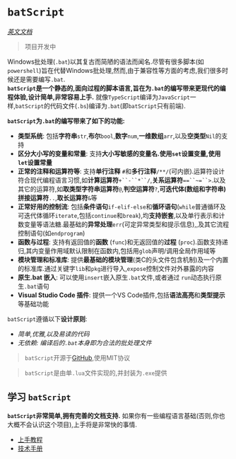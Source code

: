 # `batScript`

[*英文文档*](README.md)  

> 项目开发中  

Windows批处理(`.bat`)以其复古而简陋的语法而闻名.尽管有很多脚本(如`powershell`)旨在代替Windows批处理,然而,由于兼容性等方面的考虑,我们很多时候还是需要编写`.bat`.  
**`batScript`是一个静态的,面向过程的脚本语言,旨在为`.bat`的编写带来更现代的编程体验,设计简单,非常容易上手.** 就像`TypeScript`编译为`JavaScript`一样,`batScript`的代码文件(`.bs`)编译为`.bat`(即`batScript`只有前端).  

**`batScript`为`.bat`的编写带来了如下的功能:**  

- **类型系统**: 包括**字符串**`str`,**布尔**`bool`,**数字**`num`,**一维数组**`arr`,以及**空类型**`Nil`的支持  
- **区分大小写的变量和常量**: 支持**大小写敏感的变量名.使用`set`设置变量,使用`let`设置常量**  
- **正常的注释和运算符等**: 支持**单行注释** `#`和**多行注释**`/**/`(可内嵌).运算符设计符合现代编程语言习惯,如**计算运算符**`+``-``*``/`,**关系运算符**`==``~=``>`.以及其它的运算符,如**取类型字符串运算符**`@`,**判空运算符**`?`,**可迭代体(数组和字符串)拼接运算符**`..`,**取长运算符**`&`等  
- **正常好用的控制流**: 包括**条件语句**`if-elif-else`和**循环语句**(`while`普通循环及可迭代体循环`iterate`,包括`continue`和`break`),均**支持嵌套**,以及单行表示和计数变量等语法糖.最基础的**异常处理**`err`(可定异常类型和提示信息),,及其它流程控制语句(如`endprogram`)  
- **函数与过程**: 支持有返回值的**函数** (`func`)和无返回值的**过程** (`proc`).函数支持递归,其内变量作用域默认限制在函数内,包括用`glob`声明/调用全局作用域等  
- **模块管理和标准库**: 提供**最基础的模块管理**(类C的头文件包含机制)及一个内置的标准库.通过关键字`lib`和`pkg`进行导入,`expose`控制文件对外暴露的内容  
- **原生.bat 嵌入**: 可以使用`insert`嵌入原生`.bat`文件,或者通过 `run`动态执行原生`.bat`语句  
- **Visual Studio Code 插件**: 提供一个VS Code插件,包括**语法高亮**和**类型提示**等基础功能  

`batScript`遵循以下**设计原则**:  

- *简单,优雅,以及易读的代码*  
- *无依赖: 编译后的`.bat`本身即为合法的批处理文件*  

> `batScript`开源于[GitHub](https://github.com/Water-Run/batScript/tree/main),使用MIT协议 

> `batScript`是由单`.lua`文件实现的,并封装为`.exe`提供  

## 学习 `batScript`

**`batScript`非常简单,拥有完善的文档支持.** 如果你有一些编程语言基础(否则,你也大概不会认识这个项目),上手将是非常快的事情.  

- [上手教程](./doc/zh/guide/01-教程目录.md)  
- [技术手册](./doc/zh/manual/手册导引.md.md)  
